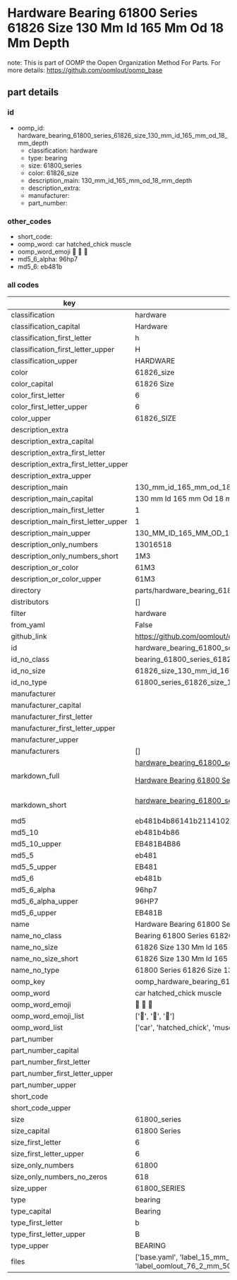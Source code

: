 # Hardware Bearing 61800 Series 61826 Size 130 Mm Id 165 Mm Od 18 Mm Depth  

note: This is part of OOMP the Oopen Organization Method For Parts. For more details: https://github.com/oomlout/oomp_base

##  part details





### id
* oomp_id: hardware_bearing_61800_series_61826_size_130_mm_id_165_mm_od_18_mm_depth
  * classification: hardware
  * type: bearing
  * size: 61800_series
  * color: 61826_size
  * description_main: 130_mm_id_165_mm_od_18_mm_depth
  * description_extra: 
  * manufacturer: 
  * part_number: 

### other_codes
* short_code: 
* oomp_word: car hatched_chick muscle
* oomp_word_emoji :car: :hatched_chick: :muscle:
* md5_6_alpha: 96hp7
* md5_6: eb481b

### all codes 
| key | value |  
| --- | --- |  
| classification | hardware |  
| classification_capital | Hardware |  
| classification_first_letter | h |  
| classification_first_letter_upper | H |  
| classification_upper | HARDWARE |  
| color | 61826_size |  
| color_capital | 61826 Size |  
| color_first_letter | 6 |  
| color_first_letter_upper | 6 |  
| color_upper | 61826_SIZE |  
| description_extra |  |  
| description_extra_capital |  |  
| description_extra_first_letter |  |  
| description_extra_first_letter_upper |  |  
| description_extra_upper |  |  
| description_main | 130_mm_id_165_mm_od_18_mm_depth |  
| description_main_capital | 130 mm Id 165 mm Od 18 mm Depth |  
| description_main_first_letter | 1 |  
| description_main_first_letter_upper | 1 |  
| description_main_upper | 130_MM_ID_165_MM_OD_18_MM_DEPTH |  
| description_only_numbers | 13016518 |  
| description_only_numbers_short | 1M3 |  
| description_or_color | 61M3 |  
| description_or_color_upper | 61M3 |  
| directory | parts/hardware_bearing_61800_series_61826_size_130_mm_id_165_mm_od_18_mm_depth |  
| distributors | [] |  
| filter | hardware |  
| from_yaml | False |  
| github_link | https://github.com/oomlout/oomlout_oomp_part_src/tree/main/parts/hardware_bearing_61800_series_61826_size_130_mm_id_165_mm_od_18_mm_depth/working |  
| id | hardware_bearing_61800_series_61826_size_130_mm_id_165_mm_od_18_mm_depth |  
| id_no_class | bearing_61800_series_61826_size_130_mm_id_165_mm_od_18_mm_depth |  
| id_no_size | 61826_size_130_mm_id_165_mm_od_18_mm_depth |  
| id_no_type | 61800_series_61826_size_130_mm_id_165_mm_od_18_mm_depth |  
| manufacturer |  |  
| manufacturer_capital |  |  
| manufacturer_first_letter |  |  
| manufacturer_first_letter_upper |  |  
| manufacturer_upper |  |  
| manufacturers | [] |  
| markdown_full | [hardware_bearing_61800_series_61826_size_130_mm_id_165_mm_od_18_mm_depth](https://github.com/oomlout/oomlout_oomp_part_src/tree/main/parts/hardware_bearing_61800_series_61826_size_130_mm_id_165_mm_od_18_mm_depth/working)<br>[](https://github.com/oomlout/oomlout_oomp_part_src/tree/main/parts/hardware_bearing_61800_series_61826_size_130_mm_id_165_mm_od_18_mm_depth/working)<br>[Hardware Bearing 61800 Series 61826 Size 130 Mm Id 165 Mm Od 18 Mm Depth](https://github.com/oomlout/oomlout_oomp_part_src/tree/main/parts/hardware_bearing_61800_series_61826_size_130_mm_id_165_mm_od_18_mm_depth/working)<br><br> |  
| markdown_short | [hardware_bearing_61800_series_61826_size_130_mm_id_165_mm_od_18_mm_depth](https://github.com/oomlout/oomlout_oomp_part_src/tree/main/parts/hardware_bearing_61800_series_61826_size_130_mm_id_165_mm_od_18_mm_depth/working)<br><br> |  
| md5 | eb481b4b86141b211410266ed4bb01b9 |  
| md5_10 | eb481b4b86 |  
| md5_10_upper | EB481B4B86 |  
| md5_5 | eb481 |  
| md5_5_upper | EB481 |  
| md5_6 | eb481b |  
| md5_6_alpha | 96hp7 |  
| md5_6_alpha_upper | 96HP7 |  
| md5_6_upper | EB481B |  
| name | Hardware Bearing 61800 Series 61826 Size 130 Mm Id 165 Mm Od 18 Mm Depth |  
| name_no_class | Bearing 61800 Series 61826 Size 130 Mm Id 165 Mm Od 18 Mm Depth |  
| name_no_size | 61826 Size 130 Mm Id 165 Mm Od 18 Mm Depth |  
| name_no_size_short | 61826 Size 130 Mm Id 165 Mm Od 18 Mm Depth |  
| name_no_type | 61800 Series 61826 Size 130 Mm Id 165 Mm Od 18 Mm Depth |  
| oomp_key | oomp_hardware_bearing_61800_series_61826_size_130_mm_id_165_mm_od_18_mm_depth |  
| oomp_word | car hatched_chick muscle |  
| oomp_word_emoji | :car: :hatched_chick: :muscle: |  
| oomp_word_emoji_list | [':car:', ':hatched_chick:', ':muscle:'] |  
| oomp_word_list | ['car', 'hatched_chick', 'muscle'] |  
| part_number |  |  
| part_number_capital |  |  
| part_number_first_letter |  |  
| part_number_first_letter_upper |  |  
| part_number_upper |  |  
| short_code |  |  
| short_code_upper |  |  
| size | 61800_series |  
| size_capital | 61800 Series |  
| size_first_letter | 6 |  
| size_first_letter_upper | 6 |  
| size_only_numbers | 61800 |  
| size_only_numbers_no_zeros | 618 |  
| size_upper | 61800_SERIES |  
| type | bearing |  
| type_capital | Bearing |  
| type_first_letter | b |  
| type_first_letter_upper | B |  
| type_upper | BEARING |  
| files | ['base.yaml', 'label_15_mm_30_mm.pdf', 'label_15_mm_30_mm.svg', 'label_76_2_mm_50_8_mm.pdf', 'label_76_2_mm_50_8_mm.svg', 'label_oomlout_76_2_mm_50_8_mm.pdf', 'label_oomlout_76_2_mm_50_8_mm.svg', 'readme.md', 'working.json', 'working.yaml'] |  
